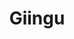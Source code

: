 ---
title: Giingu
github: https://github.com/Giingu
mode: dark
transition: 3s
archetype:
  - Anime
  - Cool Banner
---